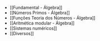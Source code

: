 
- [[Fundamental - Álgebra]]
- [[Números Primos  - Álgebra]]
- [[Funções Teoria dos Números - Álgebra]]
- [[Aritmética modular - Álgebra]]
- [[Sistemas numéricos]]
- [[Diversos]]
